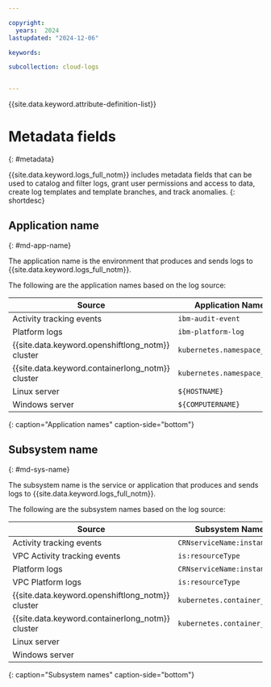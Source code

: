 ```yaml
---

copyright:
  years:  2024
lastupdated: "2024-12-06"

keywords:

subcollection: cloud-logs


---
```


{{site.data.keyword.attribute-definition-list}}


# Metadata fields
{: #metadata}

{{site.data.keyword.logs_full_notm}} includes metadata fields that can be used to catalog and filter logs, grant user permissions and access to data, create log templates and template branches, and track anomalies.
{: shortdesc}

## Application name
{: #md-app-name}

The application name is the environment that produces and sends logs to {{site.data.keyword.logs_full_notm}}.

The following are the application names based on the log source:

| Source                                           | Application Name            |
|--------------------------------------------------|-----------------------------|
| Activity tracking events                         | `ibm-audit-event` |
| Platform logs                                    | `ibm-platform-log`|
| {{site.data.keyword.openshiftlong_notm}} cluster | `kubernetes.namespace_name`  |
| {{site.data.keyword.containerlong_notm}} cluster | `kubernetes.namespace_name` |
| Linux server                                     | `${HOSTNAME}` |
| Windows server                                   | `${COMPUTERNAME}` |
{: caption="Application names" caption-side="bottom"}


## Subsystem name
{: #md-sys-name}

The subsystem name is the service or application that produces and sends logs to {{site.data.keyword.logs_full_notm}}.

The following are the subsystem names based on the log source:

| Source                                           | Subsystem Name |
|--------------------------------------------------|-------|
| Activity tracking events                         | `CRNserviceName:instanceID` |
| VPC Activity tracking events                     | `is:resourceType` |
| Platform logs                                    | `CRNserviceName:instanceID`|
| VPC Platform logs                                | `is:resourceType`|
| {{site.data.keyword.openshiftlong_notm}} cluster | `kubernetes.container_name`  |
| {{site.data.keyword.containerlong_notm}} cluster | `kubernetes.container_name`  |
| Linux server                                     |  |
| Windows server                                   |  |
{: caption="Subsystem names" caption-side="bottom"}

